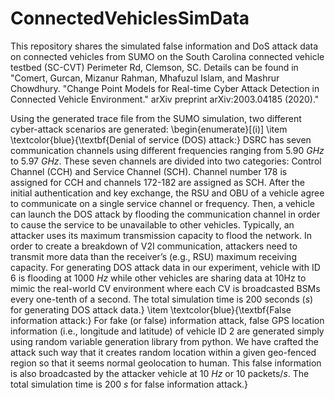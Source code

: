 # ConnectedVehiclesSimData
This repository shares the simulated false information and DoS attack data on connected vehicles from SUMO on the South Carolina connected vehicle testbed (SC-CVT) Perimeter Rd, Clemson, SC. Details can be found in "Comert, Gurcan, Mizanur Rahman, Mhafuzul Islam, and Mashrur Chowdhury. "Change Point Models for Real-time Cyber Attack Detection in Connected Vehicle Environment." arXiv preprint arXiv:2003.04185 (2020)."

Using the generated trace file from the SUMO simulation, two different cyber-attack scenarios are generated: 
\begin{enumerate}[(i)]
    \item \textcolor{blue}{\textbf{Denial of service (DOS) attack:} DSRC has seven communication channels using different frequencies ranging from 5.90 $GHz$ to 5.97 $GHz$. These seven channels are divided into two categories: Control Channel (CCH) and Service Channel (SCH). Channel number 178 is assigned for CCH and channels 172-182 are assigned as SCH. After the initial authentication and key exchange, the RSU and OBU of a vehicle agree to communicate on a single service channel or frequency. Then, a vehicle can launch the DOS attack by flooding the communication channel in order to cause the service to be unavailable to other vehicles. Typically, an attacker uses its maximum transmission capacity to flood the network. In order to create a breakdown of V2I communication, attackers need to transmit more data than the receiver’s (e.g., RSU) maximum receiving capacity. For generating DOS attack data in our experiment, vehicle with ID $6$ is flooding at 1000 $Hz$ while other vehicles are sharing data at 10Hz to mimic the real-world CV environment where each CV is broadcasted BSMs every one-tenth of a second. The total simulation time is $200$ seconds ($s$) for generating DOS attack data.}
    \item \textcolor{blue}{\textbf{False information attack:} For fake (or false) information attack, false GPS location information (i.e., longitude and latitude) of vehicle ID $2$ are generated simply using random variable generation library from python. We have crafted the attack such way that it creates random location within a given geo-fenced region so that it seems normal geolocation to human. This false information is also broadcasted by the attacker vehicle at 10 $Hz$ or 10 packets/$s$. The total simulation time is 200 $s$ for false information attack.}
